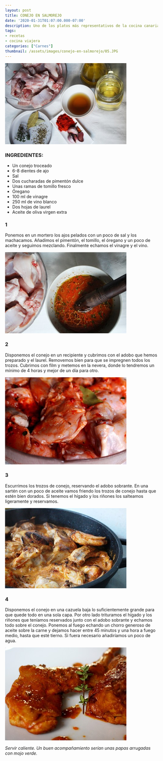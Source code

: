 ```yaml
---
layout: post
title: CONEJO EN SALMOREJO
date: '2020-01-31T01:07:00.000-07:00'
description: Uno de los platos más representativos de la cocina canaria.
tags:
- recetas
- cocina viajera
categories: ["Carnes"]
thumbnail: /assets/images/conejo-en-salmorejo/05.JPG
---
```


![](/assets/images/conejo-en-salmorejo/01.JPG)

### INGREDIENTES:

* Un conejo troceado
* 6-8 dientes de ajo
* Sal
* Dos cucharadas de pimentón dulce
* Unas ramas de tomillo fresco
* Óregano
* 100 ml de vinagre
* 250 ml de vino blanco
* Dos hojas de laurel 
* Aceite de oliva virgen extra

### 1

Ponemos en un mortero los ajos pelados con un poco de sal y los machacamos. Añadimos el pimentón, el tomillo, el óregano y un poco de aceite y seguimos mezclando. Finalmente echamos el vinagre y el vino.


![](/assets/images/conejo-en-salmorejo/02.JPG)

### 2

Disponemos el conejo en un recipiente y cubrimos con el adobo que hemos preparado y el laurel. Removemos bien para que se impregnen todos los trozos. Cubrimos con film y metemos en la nevera, donde lo tendremos un mínimo de 4 horas y mejor de un día para otro.

![](/assets/images/conejo-en-salmorejo/03.JPG)

### 3

Escurrimos los trozos de conejo, reservando el adobo sobrante. En una sartén con un poco de aceite vamos friendo los trozos de conejo hasta que estén bien dorados. Si tenemos el hígado y los riñones los salteamos ligeramente y reservamos.

![](/assets/images/conejo-en-salmorejo/04.JPG)

### 4

Disponemos el conejo en una cazuela baja lo suficientemente grande para que quede todo en una sola capa. Por otro lado trituramos el hígado y los riñones que teníamos reservados junto con el adobo sobrante y echamos todo sobre el conejo. Ponemos al fuego echando un chorro generoso de aceite sobre la carne y dejamos hacer entre 45 minutos y una hora a fuego medio, hasta que esté tierno. Si fuera necesario añadiríamos un poco de agua.

![](/assets/images/conejo-en-salmorejo/00.JPG)

_Servir caliente. Un buen acompañamiento serían unas papas arrugadas con mojo verde._
